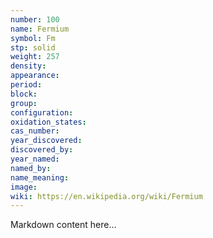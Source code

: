 ```yaml
---
number: 100
name: Fermium
symbol: Fm
stp: solid
weight: 257
density:
appearance:
period:
block:
group:
configuration:
oxidation_states:
cas_number:
year_discovered:
discovered_by:
year_named:
named_by:
name_meaning:
image:
wiki: https://en.wikipedia.org/wiki/Fermium
---
```


Markdown content here...
